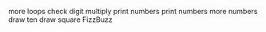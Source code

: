 more loops
check digit
multiply
print numbers
 print numbers
more numbers
draw
ten
draw square
FizzBuzz

